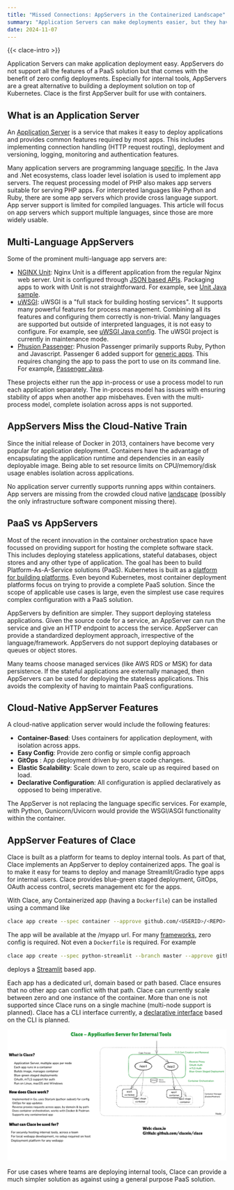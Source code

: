 ```yaml
---
title: "Missed Connections: AppServers in the Containerized Landscape"
summary: "Application Servers can make deployments easier, but they have not kept up with the times."
date: 2024-11-07
---
```


{{< clace-intro >}}

Application Servers can make application deployment easy. AppServers do not support all the features of a PaaS solution but that comes with the benefit of zero config deployments. Especially for internal tools, AppServers are a great alternative to building a deployment solution on top of Kubernetes. Clace is the first AppServer built for use with containers.

## What is an Application Server

An [Application Server](https://en.wikipedia.org/wiki/Application_server) is a service that makes it easy to deploy applications and provides common features required by most apps. This includes implementing connection handling (HTTP request routing), deployment and versioning, logging, monitoring and authentication features.

Many application servers are programming language [specific](https://en.wikipedia.org/wiki/List_of_application_servers). In the Java and .Net ecosystems, class loader level isolation is used to implement app servers. The request processing model of PHP also makes app servers suitable for serving PHP apps. For interpreted languages like Python and Ruby, there are some app servers which provide cross language support. App server support is limited for compiled languages. This article will focus on app servers which support multiple languages, since those are more widely usable.

## Multi-Language AppServers

Some of the prominent multi-language app servers are:

- [NGINX Unit](https://unit.nginx.org/): Nginx Unit is a different application from the regular Nginx web server. Unit is configured through [JSON based APIs](https://unit.nginx.org/controlapi/). Packaging apps to work with Unit is not straightforward. For example, see [Unit Java sample](https://unit.nginx.org/howto/samples/#sample-java).
- [uWSGI](https://uwsgi-docs.readthedocs.io/): uWSGI is a "full stack for building hosting services". It supports many powerful features for process management. Combining all its features and configuring them correctly is non-trivial. Many languages are supported but outside of interpreted languages, it is not easy to configure. For example, see [uWSGI Java config](https://uwsgi-docs.readthedocs.io/en/latest/JVM.html). The uWSGI project is currently in maintenance mode.
- [Phusion Passenger](https://www.phusionpassenger.com/): Phusion Passenger primarily supports Ruby, Python and Javascript. Passenger 6 added support for [generic apps](https://www.phusionpassenger.com/docs/advanced_guides/gls/). This requires changing the app to pass the port to use on its command line. For example, [Passenger Java](https://www.phusionpassenger.com/docs/advanced_guides/gls/java.html).

These projects either run the app in-process or use a process model to run each application separately. The in-process model has issues with ensuring stability of apps when another app misbehaves. Even with the multi-process model, complete isolation across apps is not supported.

## AppServers Miss the Cloud-Native Train

Since the initial release of Docker in 2013, containers have become very popular for application deployment. Containers have the advantage of encapsulating the application runtime and dependencies in an easily deployable image. Being able to set resource limits on CPU/memory/disk usage enables isolation across applications.

No application server currently supports running apps within containers. App servers are missing from the crowded cloud native [landscape](https://landscape.cncf.io/) (possibly the only infrastructure software component missing there).

## PaaS vs AppServers

Most of the recent innovation in the container orchestration space have focussed on providing support for hosting the complete software stack. This includes deploying stateless applications, stateful databases, object stores and any other type of application. The goal has been to build Platform-As-A-Service solutions (PaaS). Kubernetes is built as a [platform for building platforms](https://www.opensourcerers.org/2021/12/06/kubernetes-is-a-platform-for-building-platforms/). Even beyond Kubernetes, most container deployment platforms focus on trying to provide a complete PaaS solution. Since the scope of applicable use cases is large, even the simplest use case requires complex configuration with a PaaS solution.

AppServers by definition are simpler. They support deploying stateless applications. Given the source code for a service, an AppServer can run the service and give an HTTP endpoint to access the service. AppServer can provide a standardized deployment approach, irrespective of the language/framework. AppServers do not support deploying databases or queues or object stores.

Many teams choose managed services (like AWS RDS or MSK) for data persistence. If the stateful applications are externally managed, then AppServers can be used for deploying the stateless applications. This avoids the complexity of having to maintain PaaS configurations.

## Cloud-Native AppServer Features

A cloud-native application server would include the following features:

- **Container-Based**: Uses containers for application deployment, with isolation across apps.
- **Easy Config**: Provide zero config or simple config approach
- **GitOps** : App deployment driven by source code changes.
- **Elastic Scalability**: Scale down to zero, scale up as required based on load.
- **Declarative Configuration**: All configuration is applied declaratively as opposed to being imperative.

The AppServer is not replacing the language specific services. For example, with Python, Gunicorn/Uvicorn would provide the WSGI/ASGI functionality within the container.

## AppServer Features of Clace

Clace is built as a platform for teams to deploy internal tools. As part of that, Clace implements an AppServer to deploy containerized apps. The goal is to make it easy for teams to deploy and manage Streamlit/Gradio type apps for internal users. Clace provides blue-green staged deployment, GitOps, OAuth access control, secrets management etc for the apps.

With Clace, any Containerized app (having a `Dockerfile`) can be installed using a command like

```sh
clace app create --spec container --approve github.com/<USERID>/<REPO> /myapp
```

The app will be available at the /myapp url. For many [frameworks](https://github.com/claceio/appspecs), zero config is required. Not even a `Dockerfile` is required. For example

```sh
clace app create --spec python-streamlit --branch master --approve github.com/streamlit/streamlit-example /streamlit_app
```

deploys a [Streamlit](https://streamlit.io/) based app.

Each app has a dedicated url, domain based or path based. Clace ensures that no other app can conflict with that path. Clace can currently scale between zero and one instance of the container. More than one is not supported since Clace runs on a single machine (multi-node support is planned). Clace has a CLI interface currently, a [declarative interface](https://github.com/claceio/clace/issues/34) based on the CLI is planned.

<picture  class="responsive-picture" style="display: block; margin-left: auto; margin-right: auto;">
  <source media="(prefers-color-scheme: dark)" srcset="/AppServerDark.png">
  <source media="(prefers-color-scheme: light)" srcset="/AppServerLight.png">
  <img alt="Clace AppServer" src="/AppServerLight.png">
</picture>

For use cases where teams are deploying internal tools, Clace can provide a much simpler solution as against using a general purpose PaaS solution.
